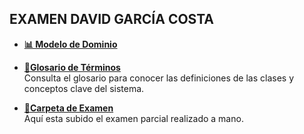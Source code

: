 ## **EXAMEN DAVID GARCÍA COSTA**

- [**📊 Modelo de Dominio**](modelosUML/README.md)  
  

- [**🎨Glosario de Términos**](documents/Glosario.md)  
  Consulta el glosario para conocer las definiciones de las clases y conceptos clave del sistema.

- [**📂Carpeta de Examen**](images/imagenesExamen)  
  Aquí esta subido el examen parcial realizado a mano.
